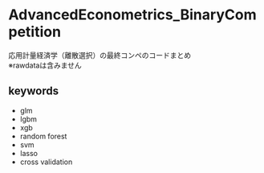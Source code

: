 # AdvancedEconometrics_BinaryCompetition
応用計量経済学（離散選択）の最終コンペのコードまとめ<br>
※rawdataは含みません<br>
## keywords
* glm
* lgbm
* xgb
* random forest
* svm
* lasso
* cross validation

